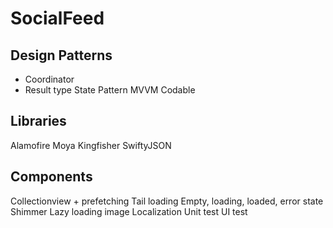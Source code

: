 # SocialFeed

## Design Patterns
- Coordinator
- Result type
State Pattern
MVVM
Codable

## Libraries
Alamofire
Moya
Kingfisher
SwiftyJSON

## Components
Collectionview + prefetching
Tail loading
Empty, loading, loaded, error state
Shimmer
Lazy loading image
Localization
Unit test
UI test
